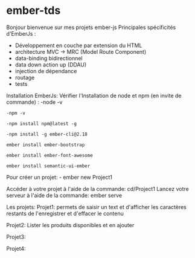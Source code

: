 # ember-tds
Bonjour bienvenue sur mes projets ember-js
Principales spécificités d'EmberJs : 
  - Développement en couche par extension du HTML
  - architecture MVC → MRC (Model Route Component)
  - data-binding bidirectionnel
  - data down action up (DDAU)
  - injection de dépendance
  - routage
  - tests
 
Installation EmberJs:
  Vérifier l'Installation de node et npm (en invite de commande) :
    -node -v
    
    -npm -v
    
    -npm install npm@latest -g
    
    -npm install -g ember-cli@2.18
    
    ember install ember-bootstrap
    
    ember install ember-font-awesome
    
    ember install semantic-ui-ember
    
  Pour créer un projet:
    - ember new Project1
    
  Accéder à votre projet à l'aide de la commande: cd/Project1
  Lancez votre serveur à l'aide de la commande: ember serve
  
Les projets:
 Projet1: permets de saisir un text et d'afficher les caractères restants de l'enregistrer et d'effacer le contenu
  
 Projet2: Lister les produits disponibles et en ajouter
 
 Projet3:
  
 Projet4:
            
   
    
